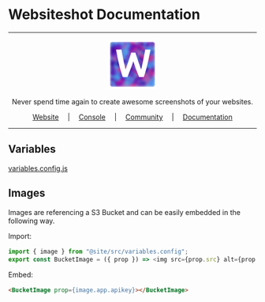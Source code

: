 # Websiteshot Documentation

<hr />

<div align="center">
    <a href="https://websiteshot.app/">
        <img src="./static/img/logopublicsmall.png" width="100">
    </a>
</div>

<div align="center">
<p>Never spend time again to create awesome screenshots of your websites.</p>
</div>

<div align="center">
<a style="margin: 1em;" href="https://websiteshot.app">Website</a> | <a style="margin: 1em;" href="https://console.websiteshot.app">Console</a> | <a style="margin: 1em;" href="https://github.com/websiteshot/community/discussions">Community</a> | <a style="margin: 1em;" href="https://docs.websiteshot.app">Documentation</a>
</div>

<hr />

## Variables

[variables.config.js](./src/variables.config.js)

## Images

Images are referencing a S3 Bucket and can be easily embedded in the following way.

Import:

```js
import { image } from "@site/src/variables.config";
export const BucketImage = ({ prop }) => <img src={prop.src} alt={prop.alt} />;
```

Embed:

```md
<BucketImage prop={image.app.apikey}></BucketImage>
```
